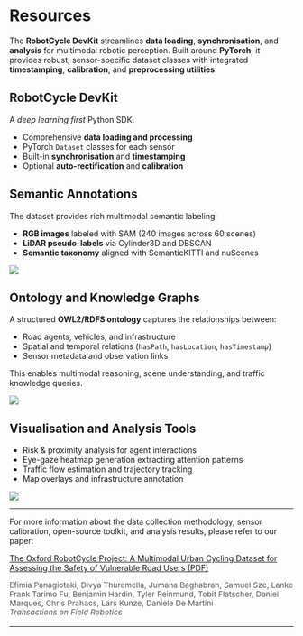 # Resources


The **RobotCycle DevKit** streamlines **data loading**, **synchronisation**, and **analysis** for multimodal robotic perception.
Built around **PyTorch**, it provides robust, sensor-specific dataset classes with integrated **timestamping**, **calibration**, and **preprocessing utilities**.


## RobotCycle DevKit

A <em>deep learning first</em> Python SDK.  
- Comprehensive **data loading and processing**  
- PyTorch `Dataset` classes for each sensor  
- Built-in **synchronisation** and **timestamping**  
- Optional **auto-rectification** and **calibration**  



## Semantic Annotations
The dataset provides rich multimodal semantic labeling:  
- **RGB images** labeled with SAM (240 images across 60 scenes)  
- **LiDAR pseudo-labels** via Cylinder3D and DBSCAN  
- **Semantic taxonomy** aligned with SemanticKITTI and nuScenes

![](images/annotations.png)

## Ontology and Knowledge Graphs
A structured **OWL2/RDFS ontology** captures the relationships between:
- Road agents, vehicles, and infrastructure  
- Spatial and temporal relations (`hasPath`, `hasLocation`, `hasTimestamp`)   
- Sensor metadata and observation links   

This enables multimodal reasoning, scene understanding, and traffic knowledge queries.

![](images/ontology_rc.png)

## Visualisation and Analysis Tools
- Risk & proximity analysis for agent interactions
- Eye-gaze heatmap generation extracting attention patterns
- Traffic flow estimation and trajectory tracking
- Map overlays and infrastructure annotation

![](images/attention.png)

---

For more information about the data collection methodology, sensor calibration, open-source toolkit, and analysis results, please refer to our paper:

[The Oxford RobotCycle Project: A Multimodal Urban Cycling Dataset for Assessing the Safety of Vulnerable Road Users (PDF)](/resources/The_Oxford_RobotCycle_Project_A_Multimodal_Urban_Cycling_Dataset_for_Assessing_the_Safety_of_Vulnerable_Road_Users.pdf)

<div style="font-size:0.98em; color:#555; margin-top:0.5em; margin-bottom:1.2em;">
Efimia Panagiotaki, Divya Thuremella, Jumana Baghabrah, Samuel Sze, Lanke Frank Tarimo Fu, Benjamin Hardin, Tyler Reinmund, Tobit Flatscher, Daniel Marques, Chris Prahacs, Lars Kunze, Daniele De Martini </br>
<em>Transactions on Field Robotics</em>
</div>

---